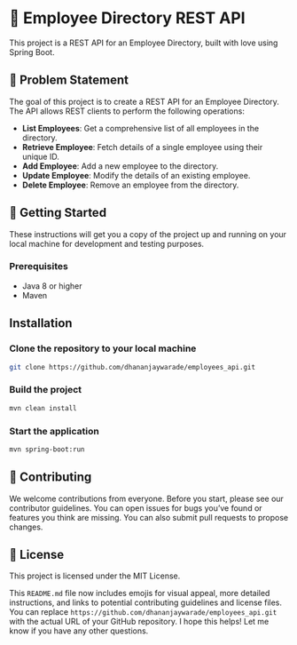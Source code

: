 # 🚀 Employee Directory REST API

This project is a REST API for an Employee Directory, built with love using Spring Boot.

## 🎯 Problem Statement

The goal of this project is to create a REST API for an Employee Directory. The API allows REST clients to perform the following operations:

- **List Employees**: Get a comprehensive list of all employees in the directory.
- **Retrieve Employee**: Fetch details of a single employee using their unique ID.
- **Add Employee**: Add a new employee to the directory.
- **Update Employee**: Modify the details of an existing employee.
- **Delete Employee**: Remove an employee from the directory.

## 🚀 Getting Started

These instructions will get you a copy of the project up and running on your local machine for development and testing purposes.

### Prerequisites

- Java 8 or higher
- Maven


## Installation

### Clone the repository to your local machine

```bash
git clone https://github.com/dhananjaywarade/employees_api.git
```

### Build the project

```bash
mvn clean install
```
### Start the application

```bash
mvn spring-boot:run
```


## 🤝 Contributing

We welcome contributions from everyone. Before you start, please see our contributor guidelines. You can open issues for bugs you’ve found or features you think are missing. You can also submit pull requests to propose changes.


##  📃 License
This project is licensed under the MIT License.


This `README.md` file now includes emojis for visual appeal, more detailed instructions, and links to potential contributing guidelines and license files. You can replace `https://github.com/dhananjaywarade/employees_api.git` with the actual URL of your GitHub repository. I hope this helps! Let me know if you have any other questions.


    
